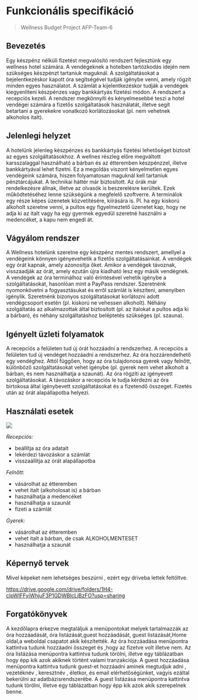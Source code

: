 ﻿# Funkcionális specifikáció
>Wellness Budget Project
>AFP-Team-6

## Bevezetés

Egy készpénz nélküli fizetést megvalósító rendszert fejlesztünk egy wellness hotel számára. A vendégeknek a hotelben tartózkodás idején nem szükséges
készpénzt tartaniuk maguknál. A szolgáltatásokat a bejelentkezéskor kapott óra segítségével tudják igénybe venni, amely rögzít minden egyes használatot. 
A számlát a kijelentkezéskor tudják a vendégek kiegyenlíteni készpénzes vagy bankkártyás fizetési módon.
A rendszert a recepciós kezeli.
A rendszer megkönnyíti és kényelmesebbé teszi a hotel vendégei számára a fizetős szolgáltatások használatát, 
illetve segít betartani a gyerekekre vonatkozó korlátozásokat (pl. nem vehetnek alkoholos italt).

## Jelenlegi helyzet

A hotelünk jelenleg készpénzes és bankkártyás fizetési lehetőséget biztosít az egyes szolgáltatásokhoz. 
A wellnes részleg előre megváltott karsszalaggal használható a bárban és az étteremben készpénzzel, illetve bankkártyával lehet fizetni. 
Ez a megoldás viszont kényelmetlen egyes vendégeink számára, hiszen folyamatosan maguknál kell tartaniuk pénztárcájukat. 
A technikai háttér már biztosított. Az órák már rendelkezésre állnak, illetve az olvasók is beszerelésre kerültek. 
Ezek működtetéséhez lenne szükségünk a megfelelő szoftverre. 
A terminálok egy része képes üzenetek közvetítésére, kiírására is. Pl. ha egy kiskorú alkoholt szeretne venni, a pultos egy figyelmeztető üzenetet kap, 
hogy ne adja ki az italt vagy ha egy gyermek egyedül szeretné használni a medencéket, a kapu nem engedi át.

## Vágyálom rendszer

A Wellness hotelünk szeretne egy készpénz mentes rendszert, amellyel a vendégeink könnyen igényevehetik a fizetős szolgáltatásainkat. A vendégek egy órát kapnak, amely azonosítja őket. Amikor a vendégek távoznak, visszaadják az órát, amely ezután újra kiadható lesz egy másik vendégnek. A vendégek az óra terminálhoz való érintésével vehetik igénybe a szolgáltatásokat, hasonlóan mint a PayPass rendszer. Szeretnénk nyomonkövetni a fogyasztásukat és erről számlát is készíteni, amenyiben igénylik. Szeretnénk bizonyos szolgáltatásokat korlátozni adott vendégcsoport esetén (pl. kiskorú ne vehessen alkoholt). Néhány szolgáltatás az alkalmazottak által biztosított (pl. az italokat a pultos adja ki a bárban), és néhány szolgáltatáshoz beléptetés szükséges (pl. szauna).

## Igényelt üzleti folyamatok 

A recepciós a felületen tud új órát hozzáadni a rendszerhez. A recepciós a felületen tud új vendéget hozzáadni a rendszerhez. Az óra hozzárendelhető egy vendéghez. Attól függően, hogy az óra tulajdonosa gyerek vagy felnőtt, különböző szolgáltatásokat vehet igénybe (pl. gyerek nem vehet alkoholt a bárban, és nem használhatja a szaunát). Az óra rögzíti az igényevett szolgáltatásokat. A távozáskor a recepciós le tudja kérdezni az óra birtokosa által igénybevett szolgáltatásokat és a fizetendő összeget. Fizetés után az órát alapállapotba helyezi.

## Használati esetek

![](https://www.planttext.com/api/plantuml/img/RP9DZeCm38NtEKMMiA07YAfHRrAPn825YL5-fgggkVk42dM2XftvdktdF76B2KBA2ol68UaaEj0u9Uqee4qaNgcj03yowbBXki6NQY8cRLdih1qc88wjQWB-qHuOlCL2LtZgdfXRzLClw_Fp7cN1D94VNmUNSbCEu5EnALrw477RS3KBOTU0hKnITjTVUWY8sWNoypPtiCqHxn73DrcCjUi3sMCig2aTEaBsqExrWvQbtBYAyBxEV9AWc4pNVPt5yR_fD1y3BlDRFoHIyVha2bV17gAuNYvc9cVC8A4dvz3NRpfH3xxNhdlhgdRzm1jwj_qilm00)

_Recepciós:_
- beállítja az óra adatait
- lekérdezi távozáskor a számlát
- visszaállítja az órát alapállapotba

_Felnőtt:_
- vásárolhat az étteremben
- vehet italt (alkoholosat is) a bárban
- használhatja a medencéket
- használhatja a szaunát
- fizeti a számlát

_Gyerek:_
- vásárolhat az étteremben
- vehet italt a bárban, de csak ALKOHOLMENTESET
- használhatja a szaunát


## Képernyő tervek

Mivel képeket nem lehetséges beszúrni , ezért egy driveba lettek feltöltve.

https://drive.google.com/drive/folders/1H4-clpWIFFyiWhjuF3P1GDWBlcLjBzFO?usp=sharing

## Forgatókönyvek

A kezdőlapra érkezve megtaláljuk a menüpontokat melyek tartalmazzák az óra hozzáadását, óra listázását,guest hozzáadását, guest listázását,Home oldal,a weboldal csapatot akik készítették.
Az óra hozzáadása menüpontra kattintva tudunk hozzáadni összeget és ,hogy az fizetve volt illetve nem.
Az óra listázása menüpontra kattintva tudunk törölni, illetve egy táblázatban hogy épp kik azok akiknek történt valami tranzakciója.
A guest hozzáadása menüpontra kattintva tudunk guest-et hozzáadni aminek megtudjuk adni , vezetéknév , keresztnév , életkor, és email elérhetőségünket, vagyis ezáltal bekerülni az adatbázisrendszerébe.
A guest listázása menüpontra kattintva tudunk törölni, illetve egy táblázatban hogy épp kik azok akik szerepelnek benne.
